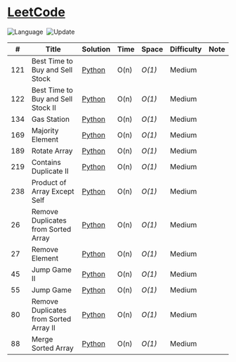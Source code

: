 # [LeetCode](https://leetcode.com/problemset/all/)

![Language](https://img.shields.io/badge/language-Python%20%2F%20Modern%20C++-orange.svg)&nbsp;
![Update](https://img.shields.io/badge/update-weekly-green.svg)&nbsp;

|  #  | Title           | Solution       | Time   | Space  | Difficulty | Note |
|------|-----------------|----------------|--------|---------|------------|------|
| 121 | Best Time to Buy and Sell Stock | [Python](./Top%20Interview%20150/Best_Time_to_Buy_and_Sell_Stock.py) | O(n) | _O(1)_ | Medium |  |
| 122 | Best Time to Buy and Sell Stock II | [Python](./Top%20Interview%20150/Best_Time_to_Buy_and_Sell_Stock_II.py) | O(n) | _O(1)_ | Medium |  |
| 134 | Gas Station | [Python](./Top%20Interview%20150/Gas_Station.py) | O(n) | _O(1)_ | Medium |  |
| 169 | Majority Element | [Python](./Top%20Interview%20150/Majority_Element.py) | O(n) | _O(1)_ | Medium |  |
| 189 | Rotate Array | [Python](./Top%20Interview%20150/Rotate_Array.py) | O(n) | _O(1)_ | Medium |  |
| 219 | Contains Duplicate II | [Python](./Top%20Interview%20150/Contains_Duplicate_II.py) | O(n) | _O(1)_ | Medium |  |
| 238 | Product of Array Except Self | [Python](./Top%20Interview%20150/Product_of_Array_Except_Self.py) | O(n) | _O(1)_ | Medium |  |
| 26 | Remove Duplicates from Sorted Array | [Python](./Top%20Interview%20150/Remove_Duplicates_from_Sorted_Array.py) | O(n) | _O(1)_ | Medium |  |
| 27 | Remove Element | [Python](./Top%20Interview%20150/Remove_Element.py) | O(n) | _O(1)_ | Medium |  |
| 45 | Jump Game II | [Python](./Top%20Interview%20150/Jump_Game_II.py) | O(n) | _O(1)_ | Medium |  |
| 55 | Jump Game | [Python](./Top%20Interview%20150/Jump_Game.py) | O(n) | _O(1)_ | Medium |  |
| 80 | Remove Duplicates from Sorted Array II | [Python](./Top%20Interview%20150/Remove_Duplicates_from_Sorted_Array_II.py) | O(n) | _O(1)_ | Medium |  |
| 88 | Merge Sorted Array | [Python](./Top%20Interview%20150/Merge_Sorted_Array.py) | O(n) | _O(1)_ | Medium |  |

